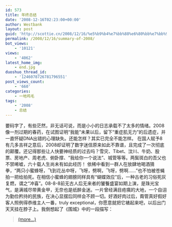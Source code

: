 ```yaml
---
id: 573
title: 年终总结
date: '2008-12-16T02:23:00+00:00'
author: Westbank
layout: post
guid: 'http://scottie.cn/2008/12/16/%e5%b9%b4%e7%bb%88%e6%80%bb%e7%bb%93/'
permalink: /2008/12/16/summary-of-2008/
bot_views:
    - '10121'
views:
    - '4062'
latest_home_img:
    - end.jpg
duoshuo_thread_id:
    - '1246078726781796551'
post_views_count:
    - '660'
categories:
    - 一地鸡毛
tags:
    - '2008'
    - 总结
---
```


要码字了，有些茫然，非无话可说，而是小小的日志承载不了太多的情绪。2008像一剂过期的春药，在试图证明“我能”未果以后，留下“重症肌无力”的后遗症，并一直怀疑DNA出错的心理缺失。还能怎样？其实已完全不能怎样。 在国人赋予8有几多吉祥之意后，2008却证明了数字迷信原来如此不靠谱，且完成了一次彻底的颠覆。还记得那些让人快要神经质的过去吗？雪灾、Tibet、汶川、牛奶、股票、房地产、周老虎、俯卧撑、“我给你一个说法”、城管等等。两鬓斑白的吾父也不禁唏嘘，六十载人生尚未有如此经历！ 依稀中看到一群人在放肆地喝酒猜拳，“两只小蜜蜂呀，飞到花丛中呀，飞呀，劈啊，飞呀，劈啊......”也不怕被苍蝇拍一把给拍死。在相信小蜜蜂的翅膀同样具有“蝴蝶效应”后，一种古老的习俗死灰复燃，谓之“冲喜”。08-8-8前无古人后无来者的饕餮盛宴如期上演，是珠光宝气，是满城尽带黄金甲，无奈也是纸醉金迷。一片曾经满目疮痍的大地，一个自诩为勤俭矜持的民族，在决心显摆后同样会不顾一切。好酒好肉过后，甭管真好假好客人照例得恭维主人一番，truly exceptional，你愿意就把它裱起来吧，以后出门天天挂在脖子上。我倒想起了《围城》中的一段描写：

> [<span aria-label="Continue reading 年终总结">(more…)</span>](http://farbank.net/2008/12/16/summary-of-2008/#more-573)